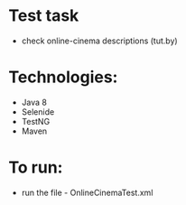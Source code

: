 # Test task 
+ check online-cinema descriptions (tut.by)

# Technologies:
- Java 8
- Selenide
- TestNG
- Maven


# To run:
- run the file - OnlineCinemaTest.xml
